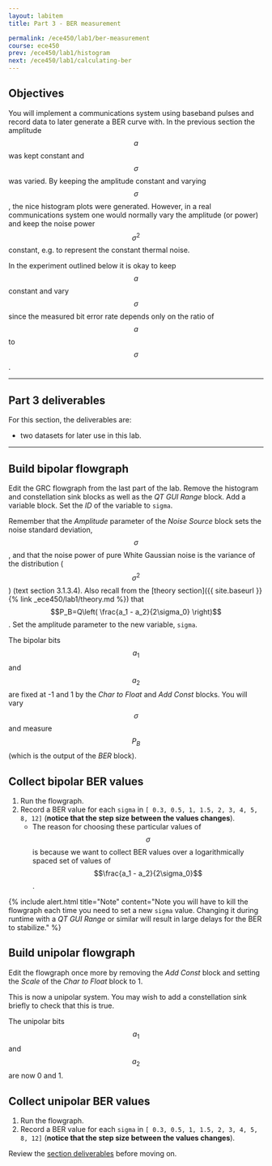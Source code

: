 ```yaml
---
layout: labitem
title: Part 3 - BER measurement

permalink: /ece450/lab1/ber-measurement
course: ece450
prev: /ece450/lab1/histogram
next: /ece450/lab1/calculating-ber
---
```


## Objectives

You will implement a communications system using baseband pulses and record data to later generate a BER curve with. In the previous section the amplitude $$a$$ was kept constant and $$\sigma$$ was varied. By keeping the amplitude constant and varying $$\sigma$$, the nice histogram plots were generated. However, in a real communications system one would normally vary the amplitude (or power) and keep the noise power $$\sigma^2$$ constant, e.g. to represent the constant thermal noise.

In the experiment outlined below it is okay to keep $$a$$ constant and vary $$\sigma$$ since the measured bit error rate depends only on the ratio of $$a$$ to $$\sigma$$.

---

## Part 3 deliverables

For this section, the deliverables are:

- two datasets for later use in this lab.

---

## Build bipolar flowgraph

Edit the GRC flowgraph from the last part of the lab. Remove the histogram and constellation sink blocks as well as the *QT GUI Range* block. Add a variable block. Set the *ID* of the variable to `sigma`.

Remember that the *Amplitude* parameter of the *Noise Source* block sets the noise standard deviation, $$\sigma$$, and that the noise power of pure White Gaussian noise is the variance of the distribution ($$\sigma^2$$) (text section 3.1.3.4). Also recall from the [theory section]({{ site.baseurl }}{% link _ece450/lab1/theory.md %}) that $$P_B=Q\left( \frac{a_1 - a_2}{2\sigma_0} \right)$$. Set the amplitude parameter to the new variable, `sigma`.

The bipolar bits $$a_1$$ and $$a_2$$ are fixed at -1 and 1 by the *Char to Float* and *Add Const* blocks. You will vary $$\sigma$$ and measure $$P_B$$ (which is the output of the *BER* block).

## Collect bipolar BER values

1. Run the flowgraph.
2. Record a BER value for each `sigma`  in `[ 0.3, 0.5, 1, 1.5, 2, 3, 4, 5, 8, 12]` (**notice that the step size between the values changes**).
   - The reason for choosing these particular values of $$\sigma$$ is because we want to collect BER values over a logarithmically spaced set of values of $$\frac{a_1 - a_2}{2\sigma_0}$$.

{% include alert.html title="Note" content="Note you will have to kill the flowgraph each time you need to set a new `sigma` value. Changing it during runtime with a *QT GUI Range* or similar will result in large delays for the BER to stabilize." %}

## Build unipolar flowgraph

Edit the flowgraph once more by removing the *Add Const* block and setting the *Scale* of the *Char to Float* block to 1.

This is now a unipolar system. You may wish to add a constellation sink briefly to check that this is true.

The unipolar bits $$a_1$$ and $$a_2$$ are now 0 and 1.

## Collect unipolar BER values

1. Run the flowgraph.
2. Record a BER value for each `sigma`  in `[ 0.3, 0.5, 1, 1.5, 2, 3, 4, 5, 8, 12]` (**notice that the step size between the values changes**).

Review the [section deliverables](#part-3-deliverables) before moving on.
